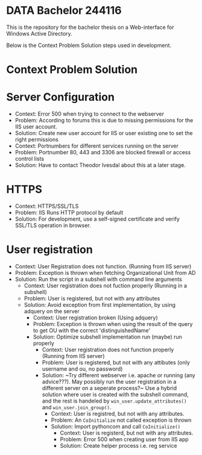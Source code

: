 # DATA Bachelor 244116
 This is the repository for the bachelor thesis on a Web-interface for Windows Active Directory.

 Below is the Context Problem Solution steps used in development.

# Context Problem Solution

# Server Configuration

* Context: Error 500 when trying to connect to the webserver
* Problem: According to forums this is due to missing permissions for the IIS user account.
* Solution: Create new user account for IIS or user existing one to set the right permissions
* Context: Portnumbers for different services running on the server
* Problem: Portnumber 80, 443 and 3306 are blocked firewall or access control lists
* Solution: Have to contact Theodor Ivesdal about this at a later stage.

# HTTPS

* Context: HTTPS/SSL/TLS
* Problem: IIS Runs HTTP protocol by default
* Solution: For development, use a self-signed certificate and verify SSL/TLS operation in browser.

# User registration

* Context: User Registration does not function. (Running from IIS server)
* Problem: Exception is thrown when fetching Organizational Unit from AD
* Solution: Run the script in a subshell with command line arguments
    * Context: User registration does not fuction properly (Running in a subshell)
    * Problem: User is registered, but not with any attributes
    * Solution: Avoid exception from first implementation, by using adquery on the server
        * Context: User registration broken (Using adquery)
        * Problem: Exception is thrown when using the result of the query to get OU with the correct 'distinguishedName'
        * Solution: Optimize subshell implementation run (maybe) run properly
            * Context: User registration does not function properly (Running from IIS server)
            * Problem: User is registered, but not with any attibutes (only username and ou, no password)
            * Solution: ~Try different webserver i.e. apache or running (any advice???). May possibly run the user registration in a different server on a seperate process?~ Use a hybrid solution where user is created with the subshell command, and the rest is handeled by `win_user.update_attributes()` and `win_user.join_group()`.
                * Context: User is registred, but not with any attributes.
                * Problem: An `CoInitialize` not called exception is thrown
                * Solution: Import pythoncom and call `CoInitialize()`
                    * Context: User is registerd, but not with any attributes.
                    * Problem: Error 500 when creating user from IIS app
                    * Solution: Create helper process i.e. reg service

